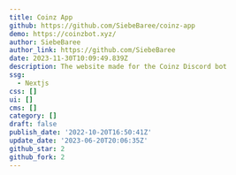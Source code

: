 ```yaml
---
title: Coinz App
github: https://github.com/SiebeBaree/coinz-app
demo: https://coinzbot.xyz/
author: SiebeBaree
author_link: https://github.com/SiebeBaree
date: 2023-11-30T10:09:49.839Z
description: The website made for the Coinz Discord bot
ssg:
  - Nextjs
css: []
ui: []
cms: []
category: []
draft: false
publish_date: '2022-10-20T16:50:41Z'
update_date: '2023-06-20T20:06:35Z'
github_star: 2
github_fork: 2
---
```

